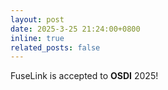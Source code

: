 ```yaml
---
layout: post
date: 2025-3-25 21:24:00+0800
inline: true
related_posts: false
---
```


FuseLink is accepted to **OSDI** 2025!

